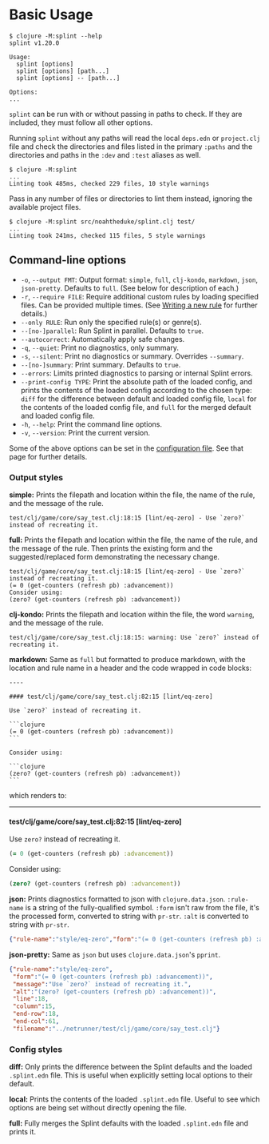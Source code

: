 # Basic Usage

```text
$ clojure -M:splint --help
splint v1.20.0

Usage:
  splint [options]
  splint [options] [path...]
  splint [options] -- [path...]

Options:
...
```

`splint` can be run with or without passing in paths to check. If they are included, they must follow all other options.

Running `splint` without any paths will read the local `deps.edn` or `project.clj` file and check the directories and files listed in the primary `:paths` and the directories and paths in the `:dev` and `:test` aliases as well.

```text
$ clojure -M:splint
...
Linting took 485ms, checked 229 files, 10 style warnings
```

Pass in any number of files or directories to lint them instead, ignoring the available project files.

```text
$ clojure -M:splint src/noahtheduke/splint.clj test/
...
Linting took 241ms, checked 115 files, 5 style warnings
```

## Command-line options

* `-o`, `--output FMT`: Output format: `simple`, `full`, `clj-kondo`, `markdown`, `json`, `json-pretty`. Defaults to `full`. (See below for description of each.)
* `-r`, `--require FILE`: Require additional custom rules by loading specified files. Can be provided multiple times. (See [Writing a new rule][new rule] for further details.)
* `--only RULE`: Run only the specified rule(s) or genre(s).
* `--[no-]parallel`: Run Splint in parallel. Defaults to `true`.
* `--autocorrect`: Automatically apply safe changes.
* `-q`, `--quiet`: Print no diagnostics, only summary.
* `-s`, `--silent`: Print no diagnostics or summary. Overrides `--summary`.
* `--[no-]summary`: Print summary. Defaults to `true`.
* `--errors`: Limits printed diagnostics to parsing or internal Splint errors.
* `--print-config TYPE`: Print the absolute path of the loaded config, and prints the contents of the loaded config according to the chosen type: `diff` for the difference between default and loaded config file, `local` for the contents of the loaded config file, and `full` for the merged default and loaded config file.
* `-h`, `--help`: Print the command line options.
* `-v`, `--version`: Print the current version.

Some of the above options can be set in the [configuration file][configuration]. See that page for further details.

[configuration]: configuration.md
[new rule]: docs/develop-new-rule.md#writing-a-new-rule

### Output styles

**simple:**
Prints the filepath and location within the file, the name of the rule, and the message of the rule.

```text
test/clj/game/core/say_test.clj:18:15 [lint/eq-zero] - Use `zero?` instead of recreating it.
```

**full:**
Prints the filepath and location within the file, the name of the rule, and the message of the rule. Then prints the existing form and the suggested/replaced form demonstrating the necessary change.

```text
test/clj/game/core/say_test.clj:18:15 [lint/eq-zero] - Use `zero?` instead of recreating it.
(= 0 (get-counters (refresh pb) :advancement))
Consider using:
(zero? (get-counters (refresh pb) :advancement))
```

**clj-kondo:**
Prints the filepath and location within the file, the word `warning`, and the message of the rule.

```text
test/clj/game/core/say_test.clj:18:15: warning: Use `zero?` instead of recreating it.
```

**markdown:**
Same as `full` but formatted to produce markdown, with the location and rule name in a header and the code wrapped in code blocks:

    ----

    #### test/clj/game/core/say_test.clj:82:15 [lint/eq-zero]

    Use `zero?` instead of recreating it.

    ```clojure
    (= 0 (get-counters (refresh pb) :advancement))
    ```

    Consider using:

    ```clojure
    (zero? (get-counters (refresh pb) :advancement))
    ```

which renders to:

----

#### test/clj/game/core/say_test.clj:82:15 [lint/eq-zero]

Use `zero?` instead of recreating it.

```clojure
(= 0 (get-counters (refresh pb) :advancement))
```

Consider using:

```clojure
(zero? (get-counters (refresh pb) :advancement))
```

**json:**
Prints diagnostics formatted to json with `clojure.data.json`. `:rule-name` is a string of the fully-qualified symbol. `:form` isn't raw from the file, it's the processed form, converted to string with `pr-str`. `:alt` is converted to string with `pr-str`.

```json
{"rule-name":"style/eq-zero","form":"(= 0 (get-counters (refresh pb) :advancement))","message":"Use `zero?` instead of recreating it.","alt":"(zero? (get-counters (refresh pb) :advancement))","line":18,"column":15,"end-row":18,"end-col":61,"filename":"../netrunner/test/clj/game/core/say_test.clj"}
```

**json-pretty:**
Same as `json` but uses `clojure.data.json`'s `pprint`.

```json
{"rule-name":"style/eq-zero",
 "form":"(= 0 (get-counters (refresh pb) :advancement))",
 "message":"Use `zero?` instead of recreating it.",
 "alt":"(zero? (get-counters (refresh pb) :advancement))",
 "line":18,
 "column":15,
 "end-row":18,
 "end-col":61,
 "filename":"../netrunner/test/clj/game/core/say_test.clj"}
```

### Config styles

**diff:**
Only prints the difference between the Splint defaults and the loaded `.splint.edn` file. This is useful when explicitly setting local options to their default.

**local:**
Prints the contents of the loaded `.splint.edn` file. Useful to see which options are being set without directly opening the file.

**full:**
Fully merges the Splint defaults with the loaded `.splint.edn` file and prints it.
